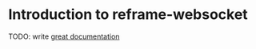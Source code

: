 # Introduction to reframe-websocket

TODO: write [great documentation](http://jacobian.org/writing/what-to-write/)
